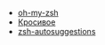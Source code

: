 
* [oh-my-zsh](https://ohmyz.sh/)
* [Кросивое](https://github.com/romkatv/powerlevel10k?tab=readme-ov-file#oh-my-zsh)
* [zsh-autosuggestions](https://github.com/zsh-users/zsh-autosuggestions/blob/master/INSTALL.md#oh-my-zsh)